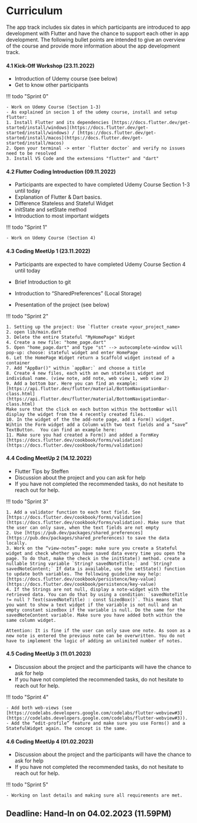 # Curriculum
The app track includes six dates in which participants are introduced to app development with Flutter and have the chance to support each other in app development. The following bullet points are intended to give an overview of the course and provide more information about the app development track.

#### 4.1 Kick-Off Workshop (23.11.2022)
- Introduction of Udemy course (see below)
- Get to know other participants

!!! todo "Sprint 0"
    
    - Work on Udemy Course (Section 1-3)
    - As explained in secion 1 of the udemy course, install and setup flutter:
    1. Install Flutter and its dependencies [https://docs.flutter.dev/get-started/install/windows](https://docs.flutter.dev/get-started/install/windows) / [https://docs.flutter.dev/get-started/install/macos](https://docs.flutter.dev/get-started/install/macos)
    2. Open your terminal -> enter `flutter doctor` and verify no issues need to be resolved
    3. Install VS Code and the extensions "flutter" and "dart"


#### 4.2 Flutter Coding Introduction (09.11.2022)
- Participants are expected to have completed Udemy Course Section 1-3 until today
- Explanation of Flutter & Dart basics.
- Difference Stateless and Stateful Widget
- initState and setState method
- Introduction to most important widgets

!!! todo "Sprint 1"
    
    - Work on Udemy Course (Section 4)


#### 4.3 Coding MeetUp 1 (23.11.2022)
- Participants are expected to have completed Udemy Course Section 4 until today

- Brief Introduction to git
- Introduction to “SharedPreferences” (Local Storage)
- Presentation of the project (see below)

!!! todo "Sprint 2"
    
    1. Setting up the project: Use `flutter create <your_project_name>
    2. open lib/main.dart
    3. Delete the entire Stateful "MyHomePage" Widget
    4. Create a new file: "home_page.dart"
    5. Open "home_page.dart" and type "st" --> autocomplete-window will pop-up: choose: stateful widget and enter HomePage
    6. Let the HomePage Widget return a Scaffold widget instead of a container
    7. Add "AppBar()" within `appBar:` and choose a title
    8. Create 4 new files, each with an own stateless widget and individual name. (view note, add note, web view 1, web view 2)
    9. Add a bottom bar. Here you can find an example:
    [https://api.flutter.dev/flutter/material/BottomNavigationBar-class.html](https://api.flutter.dev/flutter/material/BottomNavigationBar-class.html)
    Make sure that the click on each button within the bottomBar will display the widget from the 4 recently created files.
    10. In the widget of the the add-note page, add a Form() widget. Wihtin the Form widget add a Column with two text fields and a “save” TextButton.  You can find an example here:
    11. Make sure you had created a Form() and added a FormKey [https://docs.flutter.dev/cookbook/forms/validation](https://docs.flutter.dev/cookbook/forms/validation) 


#### 4.4 Coding MeetUp 2 (14.12.2022)
- Flutter Tips by Steffen
- Discussion about the project and you can ask for help
- If you have not completed the recommended tasks, do not hesitate to reach out for help.

!!! todo "Sprint 3"
    
    1. Add a validator function to each text field. See [https://docs.flutter.dev/cookbook/forms/validation](https://docs.flutter.dev/cookbook/forms/validation). Make sure that the user can only save, when the text fields are not empty
    2. Use [https://pub.dev/packages/shared_preferences](https://pub.dev/packages/shared_preferences) to save the data locally.
    3. Work on the “view-notes”-page: make sure you create a Stateful widget and check whether you have saved data every time you open the page. To do that, make the check in the initState() method. create a nullable String variable `String? savedNoteTitle;` and `String? savedNoteContent;` If data is available, use the setState() function to update both variables. The following guideline may help: [https://docs.flutter.dev/cookbook/persistence/key-value](https://docs.flutter.dev/cookbook/persistence/key-value) 
    4. If the Strings are not null, display a note-widget with the retrieved data. You can do that by using a condition: `savedNoteTitle != null ? Text(savedNoteTitle) : const SizedBox()`. This means that you want to show a text widget if the variable is not null and an empty constant sizedbox if the variable is null. Do the same for the savedNoteContent variable. Make sure you have added both within the same column widget.

    Attention: It is fine if the user can only save one note. As soon as a new note is entered the previous note can be overwritten. You do not have to implement the logic of adding an unlimited number of notes.
    

#### 4.5 Coding MeetUp 3 (11.01.2023)
- Discussion about the project and the participants will have the chance to ask for help
- If you have not completed the recommended tasks, do not hesitate to reach out for help.

!!! todo "Sprint 4"
    
    - Add both web-views (see [https://codelabs.developers.google.com/codelabs/flutter-webview#3](https://codelabs.developers.google.com/codelabs/flutter-webview#3)).
    - Add the “edit-profile” feature and make sure you use Forms() and a StatefulWidget again. The concept is the same.


#### 4.6 Coding MeetUp 4 (01.02.2023)
- Discussion about the project and the participants will have the chance to ask for help
- If you have not completed the recommended tasks, do not hesitate to reach out for help.


!!! todo "Sprint 5"
    
    - Working on last details and making sure all requirements are met. 


## Deadline: Hand-In on 04.02.2023 (11.59PM)
